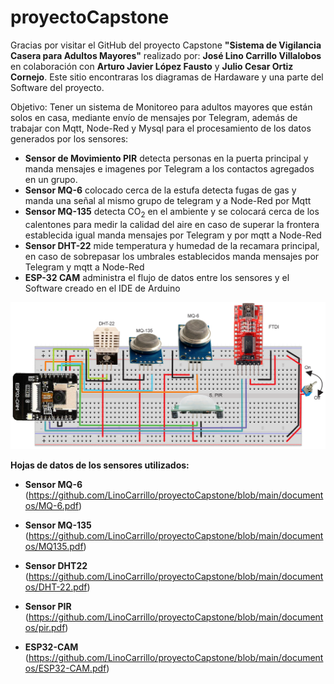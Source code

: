 # proyectoCapstone

Gracias por visitar el GitHub del proyecto Capstone **"Sistema de Vigilancia Casera para Adultos Mayores"** realizado por: **José Lino Carrillo Villalobos** en colaboración con **Arturo Javier López Fausto** y **Julio Cesar Ortiz Cornejo**. 
Este sitio encontraras  los diagramas de Hardaware y una parte del Software del proyecto.

Objetivo: Tener un sistema de Monitoreo para adultos mayores que están solos en casa, mediante envío de mensajes por Telegram, además de trabajar con Mqtt, Node-Red y Mysql para el procesamiento de los datos generados por los sensores:

- **Sensor de Movimiento PIR** detecta personas en la puerta principal y manda mensajes e imagenes por Telegram a los contactos agregados en un grupo.
- **Sensor MQ-6** colocado cerca de la estufa  detecta fugas de gas y manda una señal al mismo grupo de telegram y a Node-Red por Mqtt
- **Sensor MQ-135** detecta CO<sub>2</sub> en el ambiente y se colocará cerca de los calentones para medir la calidad del aire en caso de superar la frontera establecida igual manda mensajes por Telegram y por mqtt a Node-Red
- **Sensor DHT-22** mide temperatura y humedad de la recamara principal, en caso de sobrepasar los umbrales establecidos manda mensajes por Telegram y mqtt a Node-Red
- **ESP-32 CAM** administra el flujo de datos entre los sensores y el Software creado en el IDE de Arduino

![Circuito Principal](https://github.com/LinoCarrillo/proyectoCapstone/blob/main/imagenes/circuitoV3.png)

**Hojas de datos de los sensores utilizados:**

- **Sensor MQ-6**     (https://github.com/LinoCarrillo/proyectoCapstone/blob/main/documentos/MQ-6.pdf)

- **Sensor MQ-135**   (https://github.com/LinoCarrillo/proyectoCapstone/blob/main/documentos/MQ135.pdf)

- **Sensor DHT22**    (https://github.com/LinoCarrillo/proyectoCapstone/blob/main/documentos/DHT-22.pdf)

- **Sensor PIR**      (https://github.com/LinoCarrillo/proyectoCapstone/blob/main/documentos/pir.pdf)

- **ESP32-CAM**       (https://github.com/LinoCarrillo/proyectoCapstone/blob/main/documentos/ESP32-CAM.pdf)


